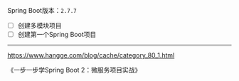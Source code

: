 
Spring Boot版本：`2.7.7`



- [ ] 创建多模块项目
- [ ] 创建第一个Spring Boot项目

---

https://www.hangge.com/blog/cache/category_80_1.html

《一步一步学Spring Boot 2：微服务项目实战》
